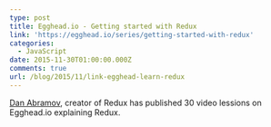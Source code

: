 ```yaml
---
type: post
title: Egghead.io - Getting started with Redux
link: 'https://egghead.io/series/getting-started-with-redux'
categories:
  - JavaScript
date: 2015-11-30T01:00:00.000Z
comments: true
url: /blog/2015/11/link-egghead-learn-redux
---
```

[Dan Abramov](https://twitter.com/dan_abramov), creator of Redux has published 30 video lessions on Egghead.io explaining Redux.
